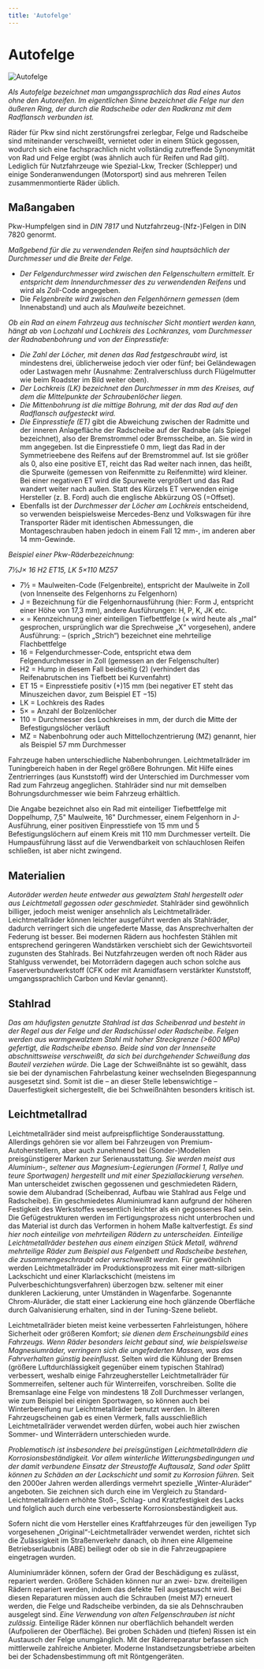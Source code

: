 ```yaml
---
title: 'Autofelge'
---
```


<infoBox>

# Autofelge

![Autofelge](/img/media/felge.jpg "Autofelge")

*Als Autofelge bezeichnet man umgangssprachlich das Rad eines Autos ohne den Autoreifen. Im eigentlichen Sinne bezeichnet die Felge nur den äußeren Ring, der durch die Radscheibe oder den Radkranz mit dem Radflansch verbunden ist.* 

Räder für Pkw sind nicht zerstörungsfrei zerlegbar, Felge und Radscheibe sind miteinander verschweißt, vernietet oder in einem Stück gegossen, wodurch sich eine fachsprachlich nicht vollständig zutreffende Synonymität von Rad und Felge ergibt (was ähnlich auch für Reifen und Rad gilt). Lediglich für Nutzfahrzeuge wie Spezial-Lkw, Trecker (Schlepper) und einige Sonderanwendungen (Motorsport) sind aus mehreren Teilen zusammenmontierte Räder üblich.

</infoBox>

<newSection title="Maßangaben">

## Maßangaben

Pkw-Humpfelgen sind in *DIN 7817* und Nutzfahrzeug-(Nfz-)Felgen in DIN 7820 genormt.

*Maßgebend für die zu verwendenden Reifen sind hauptsächlich der Durchmesser und die Breite der Felge.*

- *Der Felgendurchmesser wird zwischen den Felgenschultern ermittelt.* Er *entspricht dem Innendurchmesser des zu verwendenden Reifens* und wird als *Zoll*-Code angegeben.
- Die *Felgenbreite wird zwischen den Felgenhörnern gemessen* (dem Innenabstand) und auch als *Maulweite* bezeichnet.

*Ob ein Rad an einem Fahrzeug aus technischer Sicht montiert werden kann, hängt ab von Lochzahl und Lochkreis des Lochkranzes, vom Durchmesser der Radnabenbohrung und von der Einpresstiefe:*

- *Die Zahl der Löcher, mit denen das Rad festgeschraubt wird,* ist mindestens drei, üblicherweise jedoch vier oder fünf; bei Geländewagen oder Lastwagen mehr (Ausnahme: Zentralverschluss durch Flügelmutter wie beim Roadster im Bild weiter oben).
- *Der Lochkreis (LK) bezeichnet den Durchmesser in mm des Kreises, auf dem die Mittelpunkte der Schraubenlöcher liegen.*
- *Die Mittenbohrung ist die mittige Bohrung, mit der das Rad auf den Radflansch aufgesteckt wird.*
- *Die Einpresstiefe (ET)* gibt die Abweichung zwischen der Radmitte und der inneren Anlagefläche der Radscheibe auf der Radnabe (als Spiegel bezeichnet), also der Bremstrommel oder Bremsscheibe, an. Sie wird in mm angegeben. Ist die Einpresstiefe 0 mm, liegt das Rad in der Symmetrieebene des Reifens auf der Bremstrommel auf. Ist sie größer als 0, also eine positive ET, reicht das Rad weiter nach innen, das heißt, die Spurweite (gemessen von Reifenmitte zu Reifenmitte) wird kleiner. Bei einer negativen ET wird die Spurweite vergrößert und das Rad wandert weiter nach außen. Statt des Kürzels ET verwenden einige Hersteller (z. B. Ford) auch die englische Abkürzung OS (=Offset).
- Ebenfalls ist der *Durchmesser der Löcher am Lochkreis* entscheidend, so verwenden beispielsweise Mercedes-Benz und Volkswagen für ihre Transporter Räder mit identischen Abmessungen, die Montageschrauben haben jedoch in einem Fall 12 mm-, im anderen aber 14 mm-Gewinde.

*Beispiel einer Pkw-Räderbezeichnung:*

*7½J× 16 H2 ET15, LK 5×110 MZ57*

- 7½ = Maulweiten-Code (Felgenbreite), entspricht der Maulweite in Zoll (von Innenseite des Felgenhorns zu Felgenhorn)
- J = Bezeichnung für die Felgenhornausführung (hier: Form J, entspricht einer Höhe von 17,3 mm), andere Ausführungen: H, P, K, JK etc.
- × = Kennzeichnung einer einteiligen Tiefbettfelge (× wird heute als „mal“ gesprochen, ursprünglich war die Sprechweise „X“ vorgesehen), andere Ausführung: – (sprich „Strich“) bezeichnet eine mehrteilige Flachbettfelge
- 16 = Felgendurchmesser-Code, entspricht etwa dem Felgendurchmesser in Zoll (gemessen an der Felgenschulter)
- H2 = Hump in diesem Fall beidseitig (2) (verhindert das Reifenabrutschen ins Tiefbett bei Kurvenfahrt)
- ET 15 = Einpresstiefe positiv (+)15 mm (bei negativer ET steht das Minuszeichen davor, zum Beispiel ET −15)
- LK = Lochkreis des Rades
- 5× = Anzahl der Bolzenlöcher
- 110 = Durchmesser des Lochkreises in mm, der durch die Mitte der Befestigungslöcher verläuft
- MZ = Nabenbohrung oder auch Mittellochzentrierung (MZ) genannt, hier als Beispiel 57 mm Durchmesser

Fahrzeuge haben unterschiedliche Nabenbohrungen. Leichtmetallräder im Tuningbereich haben in der Regel größere Bohrungen. Mit Hilfe eines Zentrierringes (aus Kunststoff) wird der Unterschied im Durchmesser vom Rad zum Fahrzeug angeglichen. Stahlräder sind nur mit demselben Bohrungsdurchmesser wie beim Fahrzeug erhältlich.

Die Angabe bezeichnet also ein Rad mit einteiliger Tiefbettfelge mit Doppelhump, 7,5" Maulweite, 16" Durchmesser, einem Felgenhorn in J-Ausführung, einer positiven Einpresstiefe von 15 mm und 5 Befestigungslöchern auf einem Kreis mit 110 mm Durchmesser verteilt. Die Humpausführung lässt auf die Verwendbarkeit von schlauchlosen Reifen schließen, ist aber nicht zwingend.

</newSection>

<YouTube videoid="9kuybmfmKVI" desc="Alles über Felgen"/>

<infoBox>

## Materialien

*Autoräder werden heute entweder aus gewalztem Stahl hergestellt oder aus Leichtmetall gegossen oder geschmiedet.* Stahlräder sind gewöhnlich billiger, jedoch meist weniger ansehnlich als Leichtmetallräder. Leichtmetallräder können leichter ausgeführt werden als Stahlräder, dadurch verringert sich die ungefederte Masse, das Ansprechverhalten der Federung ist besser. Bei modernen Rädern aus hochfesten Stählen mit entsprechend geringeren Wandstärken verschiebt sich der Gewichtsvorteil zugunsten des Stahlrads. Bei Nutzfahrzeugen werden oft noch Räder aus Stahlguss verwendet, bei Motorrädern dagegen auch schon solche aus Faserverbundwerkstoff (CFK oder mit Aramidfasern verstärkter Kunststoff, umgangssprachlich Carbon und Kevlar genannt).

</infoBox>

<newSection title="Stahlrad">

## Stahlrad

*Das am häufigsten genutzte Stahlrad ist das Scheibenrad und besteht in der Regel aus der Felge und der Radschüssel oder Radscheibe. Felgen werden aus warmgewalztem Stahl mit hoher Streckgrenze (>600 MPa) gefertigt, die Radscheibe ebenso. Beide sind von der Innenseite abschnittsweise verschweißt, da sich bei durchgehender Schweißung das Bauteil verziehen würde.* Die Lage der Schweißnähte ist so gewählt, dass sie bei der dynamischen Fahrbelastung keiner wechselnden Biegespannung ausgesetzt sind. Somit ist die – an dieser Stelle lebenswichtige – Dauerfestigkeit sichergestellt, die bei Schweißnähten besonders kritisch ist.

</newSection>

<newSection title="Leichtmetallrad">

## Leichtmetallrad

Leichtmetallräder sind meist aufpreispflichtige Sonderausstattung. Allerdings gehören sie vor allem bei Fahrzeugen von Premium-Autoherstellern, aber auch zunehmend bei (Sonder-)Modellen preisgünstigerer Marken zur Serienausstattung. *Sie werden meist aus Aluminium-, seltener aus Magnesium-Legierungen (Formel 1, Rallye und teure Sportwagen) hergestellt und mit einer Speziallackierung versehen.* Man unterscheidet zwischen gegossenen und geschmiedeten Rädern, sowie dem Alubandrad (Scheibenrad, Aufbau wie Stahlrad aus Felge und Radscheibe). Ein geschmiedetes Aluminiumrad kann aufgrund der höheren Festigkeit des Werkstoffes wesentlich leichter als ein gegossenes Rad sein. Die Gefügestrukturen werden im Fertigungsprozess nicht unterbrochen und das Material ist durch das Verformen in hohem Maße kaltverfestigt. *Es sind hier noch einteilige von mehrteiligen Rädern zu unterscheiden. Einteilige Leichtmetallräder bestehen aus einem einzigen Stück Metall, während mehrteilige Räder zum Beispiel aus Felgenbett und Radscheibe bestehen, die zusammengeschraubt oder verschweißt werden.* Für gewöhnlich werden Leichtmetallräder im Produktionsprozess mit einer matt-silbrigen Lackschicht und einer Klarlackschicht (meistens im Pulverbeschichtungsverfahren) überzogen bzw. seltener mit einer dunkleren Lackierung, unter Umständen in Wagenfarbe. Sogenannte Chrom-Aluräder, die statt einer Lackierung eine hoch glänzende Oberfläche durch Galvanisierung erhalten, sind in der Tuning-Szene beliebt.

Leichtmetallräder bieten meist keine verbesserten Fahrleistungen, höhere Sicherheit oder größeren Komfort; *sie dienen dem Erscheinungsbild eines Fahrzeugs. Wenn Räder besonders leicht gebaut sind, wie beispielsweise Magnesiumräder, verringern sich die ungefederten Massen, was das Fahrverhalten günstig beeinflusst.* Selten wird die Kühlung der Bremsen (größere Luftdurchlässigkeit gegenüber einem typischen Stahlrad) verbessert, weshalb einige Fahrzeughersteller Leichtmetallräder für Sommerreifen, seltener auch für Winterreifen, vorschreiben. Sollte die Bremsanlage eine Felge von mindestens 18 Zoll Durchmesser verlangen, wie zum Beispiel bei einigen Sportwagen, so können auch bei Winterbereifung nur Leichtmetallräder benutzt werden. In älteren Fahrzeugscheinen gab es einen Vermerk, falls ausschließlich Leichtmetallräder verwendet werden dürfen, wobei auch hier zwischen Sommer- und Winterrädern unterschieden wurde.

*Problematisch ist insbesondere bei preisgünstigen Leichtmetallrädern die Korrosionsbeständigkeit. Vor allem winterliche Witterungsbedingungen und der damit verbundene Einsatz der Streustoffe Auftausalz, Sand oder Splitt können zu Schäden an der Lackschicht und somit zu Korrosion führen.* Seit den 2000er Jahren werden allerdings vermehrt spezielle „Winter-Aluräder“ angeboten. Sie zeichnen sich durch eine im Vergleich zu Standard-Leichtmetallrädern erhöhte Stoß-, Schlag- und Kratzfestigkeit des Lacks und folglich auch durch eine verbesserte Korrosionsbeständigkeit aus.

Sofern nicht die vom Hersteller eines Kraftfahrzeuges für den jeweiligen Typ vorgesehenen „Original“-Leichtmetallräder verwendet werden, richtet sich die Zulässigkeit im Straßenverkehr danach, ob ihnen eine Allgemeine Betriebserlaubnis (ABE) beiliegt oder ob sie in die Fahrzeugpapiere eingetragen wurden.

Aluminiumräder können, sofern der Grad der Beschädigung es zulässt, repariert werden. Größere Schäden können nur an zwei- bzw. dreiteiligen Rädern repariert werden, indem das defekte Teil ausgetauscht wird. Bei diesen Reparaturen müssen auch die Schrauben (meist M7) erneuert werden, die Felge und Radscheibe verbinden, da sie als Dehnschrauben ausgelegt sind. *Eine Verwendung von alten Felgenschrauben ist nicht zulässig.* Einteilige Räder können nur oberflächlich behandelt werden (Aufpolieren der Oberfläche). Bei groben Schäden und (tiefen) Rissen ist ein Austausch der Felge unumgänglich. Mit der Räderreparatur befassen sich mittlerweile zahlreiche Anbieter. Moderne Instandsetzungsbetriebe arbeiten bei der Schadensbestimmung oft mit Röntgengeräten.

</newSection>
